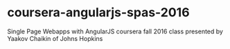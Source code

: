 # coursera-angularjs-spas-2016
Single Page Webapps with AngularJS coursera fall 2016 class presented by Yaakov Chaikin of Johns Hopkins
